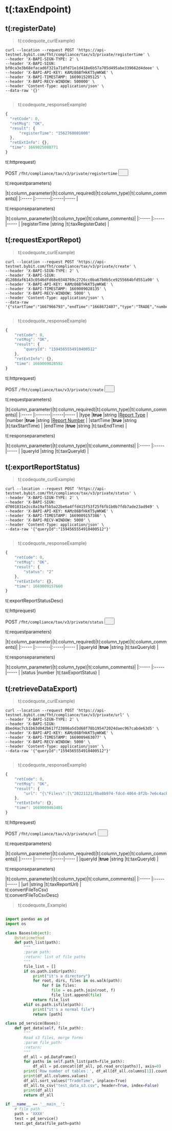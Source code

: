 # t(:taxEndpoint)
## t(:registerDate)
> t(:codequote_curlExample)

```console
curl --location --request POST 'https://api-testnet.bybit.com/fht/compliance/tax/v3/private/registertime' \
--header 'X-BAPI-SIGN-TYPE: 2' \
--header 'X-BAPI-SIGN: bf0ca3e3b68efacad6f321a71dfd71e1d418e6b57a705d495abe339662d4deee' \
--header 'X-BAPI-API-KEY: KAMz86BfHkKT5yWKWE' \
--header 'X-BAPI-TIMESTAMP: 1669015205125' \
--header 'X-BAPI-RECV-WINDOW: 500000' \
--header 'Content-Type: application/json' \
--data-raw '{}'
```

```python--pybit

```

> t(:codequote_responseExample)

```javascript
{
  "retCode": 0, 
  "retMsg": "OK", 
  "result": {
      "registerTime": "1562760001000"
  }, 
  "retExtInfo": {}, 
  "time": 1669025088771
}
```

<p class="fake_header">t(:httprequest)</p>
POST
<code><span id=vpoL2>/fht/compliance/tax/v3/private/registertime</span></code>
<button class="clipboard_button" data-clipboard-action="copy" data-clipboard-target="#taxregistertime"><img src="/images/copy_to_clipboard.png" height=15 width=15></img></button>

<p class="fake_header">t(:requestparameters)</p>
|t(:column_parameter)|t(:column_required)|t(:column_type)|t(:column_comments)|
|:----- |:-------|:-----|----- |

<p class="fake_header">t(:responseparameters)</p>
|t(:column_parameter)|t(:column_type)|t(:column_comments)|
|:----- |:-----|----- |
|registerTime |string |t(:taxRegisterDate) |


## t(:requestExportRepot)
> t(:codequote_curlExample)

```console
curl --location --request POST 'https://api-testnet.bybit.com/fht/compliance/tax/v3/private/create' \
--header 'X-BAPI-SIGN-TYPE: 2' \
--header 'X-BAPI-SIGN: d1208daf6143c0546dfd68e0348769c2726cc0ba67b0b5ce9255664bfd551a90' \
--header 'X-BAPI-API-KEY: KAMz86BfHkKT5yWKWE' \
--header 'X-BAPI-TIMESTAMP: 1669009028135' \
--header 'X-BAPI-RECV-WINDOW: 5000' \
--header 'Content-Type: application/json' \
--data-raw '{"startTime":"1667966793","endTime":"1668672407","type":"TRADE","number":"1"}'
```

```python--pybit

```

> t(:codequote_responseExample)

```javascript
{
    "retCode": 0,
    "retMsg": "OK",
    "result": {
        "queryId": "1594565554910400512"
    },
    "retExtInfo": {},
    "time": 1669009028592
}
```

<p class="fake_header">t(:httprequest)</p>
POST
<code><span id=vpoL2>/fht/compliance/tax/v3/private/create</span></code>
<button class="clipboard_button" data-clipboard-action="copy" data-clipboard-target="#taxcreate"><img src="/images/copy_to_clipboard.png" height=15 width=15></img></button>

<p class="fake_header">t(:requestparameters)</p>
|t(:column_parameter)|t(:column_required)|t(:column_type)|t(:column_comments)|
|:----- |:-------|:-----|----- |
|type |<b>true</b> |string |<a href="#reporttype-reporttype">Report Type</a> |
|number |<b>true</b> |string |<a href="#reportnumber-reportnumber">Report Number</a> |
|startTime |<b>true</b> |string |t(:taxStartTime) |
|endTime |<b>true</b> |string |t(:taxEndTime) |

<p class="fake_header">t(:responseparameters)</p>
|t(:column_parameter)|t(:column_type)|t(:column_comments)|
|:----- |:-----|----- |
|queryId |string |t(:taxQueryId) |


## t(:exportReportStatus)
> t(:codequote_curlExample)

```console
curl --location --request POST 'https://api-testnet.bybit.com/fht/compliance/tax/v3/private/status' \
--header 'X-BAPI-SIGN-TYPE: 2' \
--header 'X-BAPI-SIGN: d7001831e2cc8a19af5b5a22be6a4ffd415f53f25f6fb1b0b7fdb7ade23ad949' \
--header 'X-BAPI-API-KEY: KAMz86BfHkKT5yWKWE' \
--header 'X-BAPI-TIMESTAMP: 1669009157386' \
--header 'X-BAPI-RECV-WINDOW: 5000' \
--header 'Content-Type: application/json' \
--data-raw '{"queryId":"1594565554910400512"}'
```

```python--pybit

```

> t(:codequote_responseExample)

```javascript
{
    "retCode": 0,
    "retMsg": "OK",
    "result": {
        "status": "2"
    },
    "retExtInfo": {},
    "time": 1669009157660
}
```
<aside class="notice">
t(:exportReportStatusDesc)
</aside>

<p class="fake_header">t(:httprequest)</p>
POST
<code><span id=vpoL2>/fht/compliance/tax/v3/private/status</span></code>
<button class="clipboard_button" data-clipboard-action="copy" data-clipboard-target="#taxstatus"><img src="/images/copy_to_clipboard.png" height=15 width=15></img></button>

<p class="fake_header">t(:requestparameters)</p>
|t(:column_parameter)|t(:column_required)|t(:column_type)|t(:column_comments)|
|:----- |:-------|:-----|----- |
|queryId |<b>true</b> |string |t(:taxQueryId) |

<p class="fake_header">t(:responseparameters)</p>
|t(:column_parameter)|t(:column_type)|t(:column_comments)|
|:----- |:-----|----- |
|status |number |t(:taxExportStatus) |


## t(:retrieveDataExport)
> t(:codequote_curlExample)

```console
curl --location --request POST 'https://api-testnet.bybit.com/fht/compliance/tax/v3/private/url' \
--header 'X-BAPI-SIGN-TYPE: 2' \
--header 'X-BAPI-SIGN: 8bed4ac7cb1b63d042b617f23086a5d3d68f78b195472024daec967cabde63d5' \
--header 'X-BAPI-API-KEY: KAMz86BfHkKT5yWKWE' \
--header 'X-BAPI-TIMESTAMP: 1669009463077' \
--header 'X-BAPI-RECV-WINDOW: 5000' \
--header 'Content-Type: application/json' \
--data-raw '{"queryId":"1594565554910400512"}'
```

```python--pybit

```

> t(:codequote_responseExample)

```javascript
{
    "retCode": 0,
    "retMsg": "OK",
    "result": {
        "url": "{\"Files\":[\"20221121/8ba8b974-fdcd-4064-8f2b-7e6c4acb2e69/_SUCCESS\",\"20221121/8ba8b974-fdcd-4064-8f2b-7e6c4acb2e69/part-00000-15c42bbd-30ae-41b4-804e-6deba556374f-c000\"],\"Basepath\":\"https://testnet-bybit-tax-api-170593-ap-southeast-1-xaky06.s3.ap-southeast-1.amazonaws.com/\"}"
    },
    "retExtInfo": {},
    "time": 1669009463401
}
```

<p class="fake_header">t(:httprequest)</p>
POST
<code><span id=vpoL2>/fht/compliance/tax/v3/private/url</span></code>
<button class="clipboard_button" data-clipboard-action="copy" data-clipboard-target="#taxurl"><img src="/images/copy_to_clipboard.png" height=15 width=15></img></button>

<p class="fake_header">t(:requestparameters)</p>
|t(:column_parameter)|t(:column_required)|t(:column_type)|t(:column_comments)|
|:----- |:-------|:-----|----- |
|queryId |<b>true</b> |string |t(:taxQueryId) |

<p class="fake_header">t(:responseparameters)</p>
|t(:column_parameter)|t(:column_type)|t(:column_comments)|
|:----- |:-----|----- |
|url |string |t(:taxReportUrl) |


<aside class="notice">
t(:convertFileToCsv)
</aside>
t(:convertFileToCsvDesc)

> t(:codequote_Example)

```python

import pandas as pd
import os

class Bases(object):
    @staticmethod
    def path_list(path):
        """
        :param path:
        :return: list of file paths
        """
        file_list = []
        if os.path.isdir(path):
            print("it's a directory")
            for root, dirs, files in os.walk(path):
                for f in files:
                    file = os.path.join(root, f)
                    file_list.append(file)
            return file_list
        elif os.path.isfile(path):
            print("it's a normal file")
            return [path]

class pd_service(Bases):
    def get_data(self, file_path):
        """
        Read s3 files, merge forms
        :param file_path:
        :return:
        """
        df_all = pd.DataFrame()
        for paths in self.path_list(path=file_path):
            df_all = pd.concat([df_all, pd.read_orc(paths)], axis=0)
        print('Row number of tables：', df_all[df_all.columns[1]].count())
        print(df_all.columns.values)
        df_all.sort_values("TradeTime", inplace=True)
        df_all.to_csv("test_data_s3.csv", header=True, index=False)
        print(df_all)
        return df_all

if __name__ == '__main__':
    # file path
    path = 'XXXX'
    test = pd_service()
    test.get_data(file_path=path)
```
